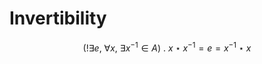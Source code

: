 # Invertibility

$$(!\exists e, \ \forall x, \ \exists x^{-1}\in A)\ .\ x\star x^{-1} = e = x^{-1}\star x$$
